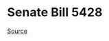 # Senate Bill 5428

[Source](http://lawfilesext.leg.wa.gov/biennium/2021-22/Xml/Bills/Senate%20Bills/5428.xml)
